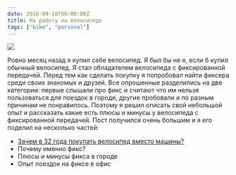 ```yaml
---
date: 2016-09-18T00:00:00Z
title: На работу на велосипеде
tags: ["bike", "personal"]
---
```


<img src="/images/fixed-gear-1.jpg" align="center">

Ровно месяц назад я купил себе велосипед. Я был бы не я, если б купил обычный
велосипед. Я стал обладателем велосипеда с фиксированной передачей. Перед тем
как сделать покупку я попробовал найти фиксера среди своих знакомых и друзей.
Все опрошенные разделились на две категории: первые слышали про фикс и считают
что им нельзя пользоваться для поездок в городе, другие пробовали и по разным
причинам не понравилось. Поэтому я решил описать свой небольшой опыт и
рассказать какие есть плюсы и минусы у велосипеда с фиксированной передачей.
Пост получился очень большим и я его поделил на несколько частей:

- [Зачем в 32 года покупать велосипед вместо машины?](/2016/09/18/fixed-gear-2/)
- Почему именно фикс?
- Плюсы и минусы фикса в городе
- Опыт поездок на фиксе в офис
